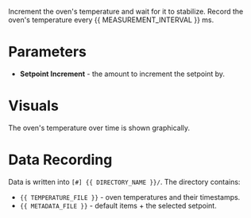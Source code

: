 Increment the oven's temperature and wait for it to stabilize. Record the oven's temperature every {{ MEASUREMENT_INTERVAL }} ms.

# Parameters
- **Setpoint Increment** - the amount to increment the setpoint by.

# Visuals
The oven's temperature over time is shown graphically.

# Data Recording
Data is written into `[#] {{ DIRECTORY_NAME }}/`. The directory contains:
- `{{ TEMPERATURE_FILE }}` - oven temperatures and their timestamps.
- `{{ METADATA_FILE }}` - default items + the selected setpoint.
